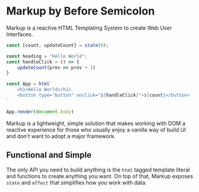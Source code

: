 # Markup by Before Semicolon

Markup is a reactive HTML Templating System to create Web User Interfaces.

```js
const [count, updateCount] = state(0);

const heading = "Hello World";
const handleClick = () => {
    updateCount(prev => prev + 1)
}

const App = html`
    <h1>Hello World</h1>
    <button type="button" onclick="${handleClick}">${count}</button>
`

App.render(document.body)
```

Markup is a lightweight, simple solution that makes working with DOM a
reactive experience for those who usually enjoy a vanilla way of build UI
and don't want to adopt a major framework.

## Functional and Simple
The only API you need to build anything is the `html` tagged template literal and functions to create anything you want. On top of that, Markup exposes `state` and `effect` that simplifies how you work with data.

